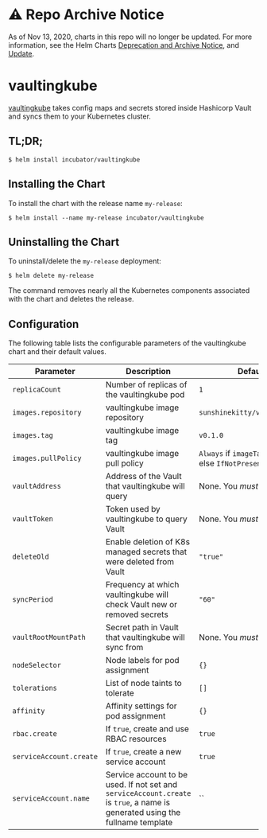 # ⚠️ Repo Archive Notice

As of Nov 13, 2020, charts in this repo will no longer be updated.
For more information, see the Helm Charts [Deprecation and Archive Notice](https://github.com/helm/charts#%EF%B8%8F-deprecation-and-archive-notice), and [Update](https://helm.sh/blog/charts-repo-deprecation/).

# vaultingkube

[vaultingkube](https://github.com/sunshinekitty/vaultingkube) takes config maps
and secrets stored inside Hashicorp Vault and syncs them to your Kubernetes
cluster.

## TL;DR;

```console
$ helm install incubator/vaultingkube
```

## Installing the Chart

To install the chart with the release name `my-release`:

```console
$ helm install --name my-release incubator/vaultingkube
```

## Uninstalling the Chart

To uninstall/delete the `my-release` deployment:

```console
$ helm delete my-release
```

The command removes nearly all the Kubernetes components associated with the
chart and deletes the release.

## Configuration

The following table lists the configurable parameters of the vaultingkube chart and their default values.

| Parameter               | Description                                                                                                                   | Default                                                 |
|-------------------------|-------------------------------------------------------------------------------------------------------------------------------|---------------------------------------------------------|
| `replicaCount`          | Number of replicas of the vaultingkube pod                                                                                    | `1`                                                     |
| `images.repository`     | vaultingkube image repository                                                                                                 | `sunshinekitty/vaultingkube`                            |
| `images.tag`            | vaultingkube image tag                                                                                                        | `v0.1.0`                                                |
| `images.pullPolicy`     | vaultingkube image pull policy                                                                                                | `Always` if `imageTag` is `latest`, else `IfNotPresent` |
| `vaultAddress`          | Address of the Vault that vaultingkube will query                                                                             | None. You *must* supply one.                            |
| `vaultToken`            | Token used by vaultingkube to query Vault                                                                                     | None. You *must* supply one.                            |
| `deleteOld`             | Enable deletion of K8s managed secrets that were deleted from Vault                                                           | `"true"`                                                |
| `syncPeriod`            | Frequency at which vaultingkube will check Vault new or removed secrets                                                       | `"60"`                                                  |
| `vaultRootMountPath`    | Secret path in Vault that vaultingkube will sync from                                                                         | None. You *must* supply one                             |
| `nodeSelector`          | Node labels for pod assignment                                                                                                | `{}`                                                    |
| `tolerations`           | List of node taints to tolerate                                                                                               | `[]`                                                    |
| `affinity`              | Affinity settings for pod assignment                                                                                          | `{}`                                                    |
| `rbac.create`           | If `true`, create and use RBAC resources                                                                                      | `true`                                                  |
| `serviceAccount.create` | If `true`, create a new service account                                                                                       | `true`                                                  |
| `serviceAccount.name`   | Service account to be used. If not set and `serviceAccount.create` is `true`, a name is generated using the fullname template | ``                                                      |
